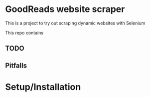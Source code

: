 # GoodReads website scraper

This is a project to try out scraping dynamic websites with Selenium

This repo contains


## TODO

## Pitfalls

# Setup/Installation


